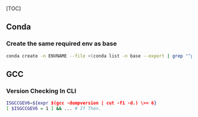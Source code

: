 [TOC]

## Conda

### Create the same required env as base

```bash
conda create -n ENVNAME --file <(conda list -n base --export | grep "^python=\|^pip=") --yes
```

## GCC

### Version Checking In CLI

```bash
ISGCCGEV6=${expr $(gcc -dumpversion | cut -f1 -d.) \>= 6}
[ $ISGCCGEV6 = 1 ] && ... # If Then.
```